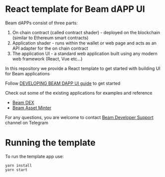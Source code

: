 # React template for Beam dAPP UI

Beam dAPPs consist of three parts:

1. On chain contract (called contract shader) - deployed on the blockchain (similar to Ethereum smart contracts)
2. Application shader - runs within the wallet or web page and acts as an API adapter for the on chain contract
3. The application UI - a standard web application built using any modern web framework (React, Vue etc...)

In this repository we provide a React template to get started with building UI for Beam applications

Follow [DEVELOPING BEAM DAPP UI guide](https://beam.mw/en/docs/dev/developing-beam-dapp-ui/) to get started

Check out some of the existing applications for examples and reference
* [Beam DEX](https://github.com/BeamMW/dex-app)
* [Beam Asset Minter](https://github.com/BeamMW/asset-minter-app)

For any questions, you are welcome to contact [Beam Developer Support](https://t.me/beamdevsupport) channel on Telegram

# Running the template

To run the template app use:

``` 
yarn install
yarn start
```
